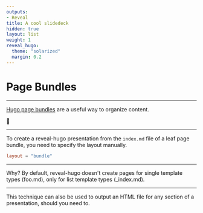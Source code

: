 ```yaml
---
outputs:
- Reveal
title: A cool slidedeck
hidden: true
layout: list
weight: 1
reveal_hugo:
  theme: "solarized"
  margin: 0.2
---
```


# Page Bundles

---

[Hugo page bundles](https://gohugo.io/content-management/page-bundles/) are a useful way to organize content.

:rocket:

---

To create a reveal-hugo presentation from the `index.md` file of a leaf page bundle, you need to specify the layout manually.

```toml
layout = "bundle"
```

---

Why? By default, reveal-hugo doesn't create pages for single template types (foo.md), only for list template types (_index.md).

---

This technique can also be used to output an HTML file for any section of a presentation, should you need to.
